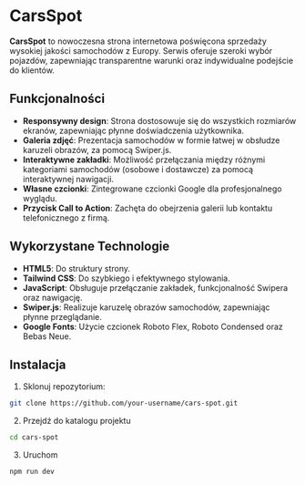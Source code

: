 # CarsSpot

**CarsSpot** to nowoczesna strona internetowa poświęcona sprzedaży wysokiej jakości samochodów z Europy. Serwis oferuje szeroki wybór pojazdów, zapewniając transparentne warunki oraz indywidualne podejście do klientów.

## Funkcjonalności

- **Responsywny design**: Strona dostosowuje się do wszystkich rozmiarów ekranów, zapewniając płynne doświadczenia użytkownika.
- **Galeria zdjęć**: Prezentacja samochodów w formie łatwej w obsłudze karuzeli obrazów, za pomocą Swiper.js.
- **Interaktywne zakładki**: Możliwość przełączania między różnymi kategoriami samochodów (osobowe i dostawcze) za pomocą interaktywnej nawigacji.
- **Własne czcionki**: Zintegrowane czcionki Google dla profesjonalnego wyglądu.
- **Przycisk Call to Action**: Zachęta do obejrzenia galerii lub kontaktu telefonicznego z firmą.

## Wykorzystane Technologie

- **HTML5**: Do struktury strony.
- **Tailwind CSS**: Do szybkiego i efektywnego stylowania.
- **JavaScript**: Obsługuje przełączanie zakładek, funkcjonalność Swipera oraz nawigację.
- **Swiper.js**: Realizuje karuzelę obrazów samochodów, zapewniając płynne przeglądanie.
- **Google Fonts**: Użycie czcionek Roboto Flex, Roboto Condensed oraz Bebas Neue.

## Instalacja

1. Sklonuj repozytorium:

```bash
git clone https://github.com/your-username/cars-spot.git
```   
2. Przejdź do katalogu projektu
```bash
cd cars-spot
```

3. Uruchom
```bash
npm run dev
```






